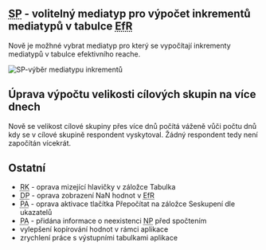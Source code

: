 ﻿---
categories: [fenix]
layout: fenix
---
## <abbr title="Strategický plán">SP</abbr> - volitelný mediatyp pro výpočet inkrementů mediatypů v tabulce <abbr title="Efektivní reach">EfR</abbr>
Nově je možhné vybrat mediatyp pro který se vypočítají inkrementy mediatypů v tabulce efektivního reache.

![SP-výběr mediatypu inkrementů]({{site.url}}/data/inkrementy_SP.png "SP-výběr mediatypu inkrementů")

## Úprava výpočtu velikosti cílových skupin na více dnech
Nově se velikost cílové skupiny přes více dnů počítá váženě vůči počtu dnů kdy se v cílové skupině respondent vyskytoval. Žádný respondent tedy není započítán vícekrát. 


## Ostatní
<ul>
	<li><abbr title="Reachové křivky">RK</abbr> - oprava mizející hlavičky v záložce Tabulka</li>
	<li><abbr title="Detailní plán">DP</abbr> - oprava zobrazení NaN hodnot v <abbr title="Efektivní reach">EfR</abbr></li>
	<li><abbr title="Postanalýza">PA</abbr> - oprava aktivace tlačítka Přepočítat na záložce Seskupení dle ukazatelů</li>
	<li><abbr title="Postanalýza">PA</abbr> - přidána informace o neexistenci <abbr title="Nákupní podmínky">NP</abbr> před spočtením</li>
	<li>vylepšení kopírování hodnot v rámci aplikace</li>
	<li>zrychlení práce s výstupními tabulkami aplikace</li>
</ul>
